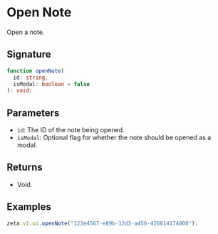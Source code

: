 # Open Note

Open a note.

## Signature

```TypeScript
function openNote(
  id: string,
  isModal: boolean = false
): void;
```

## Parameters

- `id`: The ID of the note being opened.
- `isModal`: Optional flag for whether the note should be opened as a modal.

## Returns

- Void.

## Examples

```TypeScript
zeta.v1.ui.openNote("123e4567-e89b-12d3-a456-426614174000");
```
